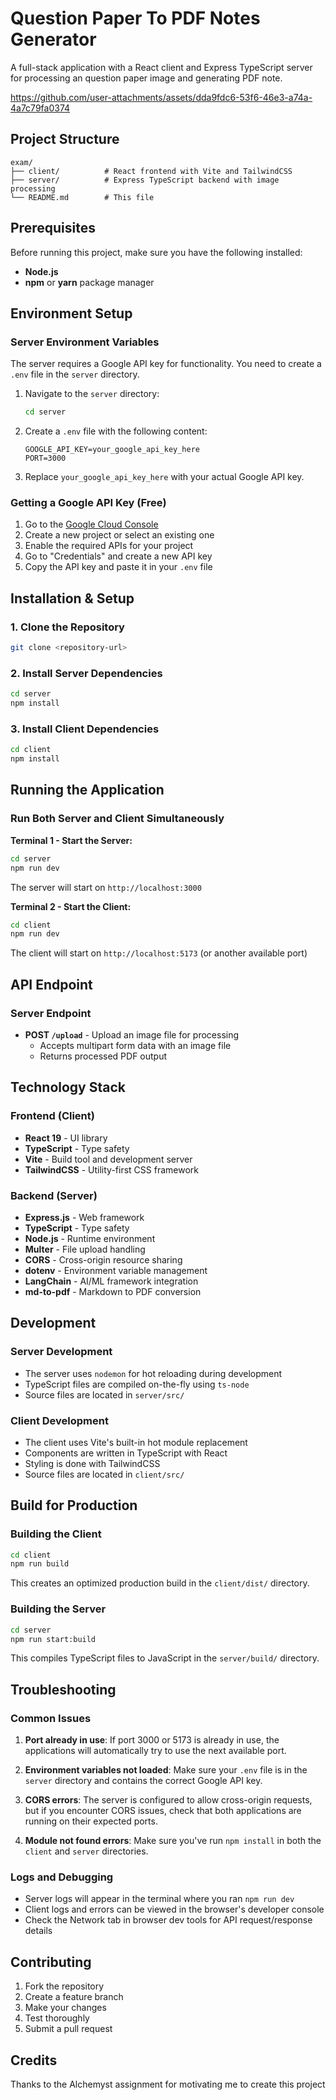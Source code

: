 # Question Paper To PDF Notes Generator

A full-stack application with a React client and Express TypeScript server for processing an question paper image and generating PDF note.

https://github.com/user-attachments/assets/dda9fdc6-53f6-46e3-a74a-4a7c79fa0374

## Project Structure

```
exam/
├── client/          # React frontend with Vite and TailwindCSS
├── server/          # Express TypeScript backend with image processing
└── README.md        # This file
```

## Prerequisites

Before running this project, make sure you have the following installed:

- **Node.js**
- **npm** or **yarn** package manager

## Environment Setup

### Server Environment Variables

The server requires a Google API key for functionality. You need to create a `.env` file in the `server` directory.

1. Navigate to the `server` directory:
   ```bash
   cd server
   ```

2. Create a `.env` file with the following content:
   ```properties
   GOOGLE_API_KEY=your_google_api_key_here
   PORT=3000
   ```

3. Replace `your_google_api_key_here` with your actual Google API key.

### Getting a Google API Key (Free)

1. Go to the [Google Cloud Console](https://console.cloud.google.com/)
2. Create a new project or select an existing one
3. Enable the required APIs for your project
4. Go to "Credentials" and create a new API key
5. Copy the API key and paste it in your `.env` file

## Installation & Setup

### 1. Clone the Repository

```bash
git clone <repository-url>
```

### 2. Install Server Dependencies

```bash
cd server
npm install
```

### 3. Install Client Dependencies

```bash
cd client
npm install
```

## Running the Application

### Run Both Server and Client Simultaneously

**Terminal 1 - Start the Server:**
```bash
cd server
npm run dev
```
The server will start on `http://localhost:3000`

**Terminal 2 - Start the Client:**
```bash
cd client
npm run dev
```
The client will start on `http://localhost:5173` (or another available port)

## API Endpoint

### Server Endpoint

- **POST `/upload`** - Upload an image file for processing
  - Accepts multipart form data with an image file
  - Returns processed PDF output

## Technology Stack

### Frontend (Client)
- **React 19** - UI library
- **TypeScript** - Type safety
- **Vite** - Build tool and development server
- **TailwindCSS** - Utility-first CSS framework

### Backend (Server)
- **Express.js** - Web framework
- **TypeScript** - Type safety
- **Node.js** - Runtime environment
- **Multer** - File upload handling
- **CORS** - Cross-origin resource sharing
- **dotenv** - Environment variable management
- **LangChain** - AI/ML framework integration
- **md-to-pdf** - Markdown to PDF conversion

## Development

### Server Development
- The server uses `nodemon` for hot reloading during development
- TypeScript files are compiled on-the-fly using `ts-node`
- Source files are located in `server/src/`

### Client Development
- The client uses Vite's built-in hot module replacement
- Components are written in TypeScript with React
- Styling is done with TailwindCSS
- Source files are located in `client/src/`

## Build for Production

### Building the Client
```bash
cd client
npm run build
```
This creates an optimized production build in the `client/dist/` directory.

### Building the Server
```bash
cd server
npm run start:build
```
This compiles TypeScript files to JavaScript in the `server/build/` directory.

## Troubleshooting

### Common Issues

1. **Port already in use**: If port 3000 or 5173 is already in use, the applications will automatically try to use the next available port.

2. **Environment variables not loaded**: Make sure your `.env` file is in the `server` directory and contains the correct Google API key.

3. **CORS errors**: The server is configured to allow cross-origin requests, but if you encounter CORS issues, check that both applications are running on their expected ports.

4. **Module not found errors**: Make sure you've run `npm install` in both the `client` and `server` directories.

### Logs and Debugging

- Server logs will appear in the terminal where you ran `npm run dev`
- Client logs and errors can be viewed in the browser's developer console
- Check the Network tab in browser dev tools for API request/response details

## Contributing

1. Fork the repository
2. Create a feature branch
3. Make your changes
4. Test thoroughly
5. Submit a pull request


## Credits

Thanks to the Alchemyst assignment for motivating me to create this project